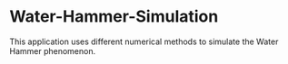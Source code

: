 # Water-Hammer-Simulation
 This application uses different numerical methods to simulate the Water Hammer phenomenon.
